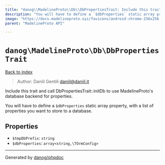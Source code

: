 ```yaml
---
title: "danog\\MadelineProto\\Db\\DbPropertiesTrait: Include this trait and call DbPropertiesTrait::initDb to use MadelineProto's database backend for properties."
description: "You will have to define a `$dbProperties` static array property, with a list of properties you want to store to a database."
image: "https://docs.madelineproto.xyz/favicons/android-chrome-256x256.png"
parent: "MadelineProto API"

---
```

# `danog\MadelineProto\Db\DbPropertiesTrait`
[Back to index](../../../index.html)

> Author: Daniil Gentili <daniil@daniil.it>  
  

Include this trait and call DbPropertiesTrait::initDb to use MadelineProto's database backend for properties.  

You will have to define a `$dbProperties` static array property, with a list of properties you want to store to a database.

## Properties
* `$tmpDbPrefix`: `string` 
* `$dbProperties`: `array<string,\TOrmConfig>` 
---
Generated by [danog/phpdoc](https://phpdoc.daniil.it)
